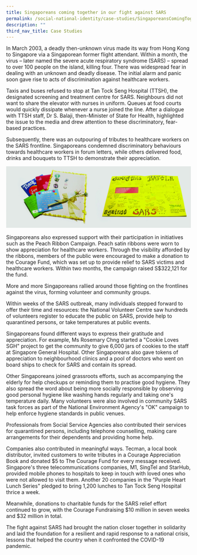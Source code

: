 ```yaml
---
title: Singaporeans coming together in our fight against SARS
permalink: /social-national-identity/case-studies/SingaporeansComingTogetherInOurFightAgainstSARS/
description: ""
third_nav_title: Case Studies
---
```

In March 2003, a deadly then-unknown virus made its way from Hong Kong to Singapore via a Singaporean former flight attendant. Within a month, the virus – later named the severe acute respiratory syndrome (SARS) – spread to over 100 people on the island, killing four. There was widespread fear in dealing with an unknown and deadly disease. The initial alarm and panic soon gave rise to acts of discrimination against healthcare workers.

Taxis and buses refused to stop at Tan Tock Seng Hospital (TTSH), the designated screening and treatment centre for SARS. Neighbours did not want to share the elevator with nurses in uniform. Queues at food courts would quickly dissipate whenever a nurse joined the line. After a dialogue with TTSH staff, Dr S. Balaji, then-Minister of State for Health, highlighted the issue to the media and drew attention to these discriminatory, fear-based practices.

Subsequently, there was an outpouring of tributes to healthcare workers on the SARS frontline. Singaporeans condemned discriminatory behaviours towards healthcare workers in forum letters, while others delivered food, drinks and bouquets to TTSH to demonstrate their appreciation.

![](/images/society/case-studies/sars.jpg)

Singaporeans also expressed support with their participation in initiatives such as the Peach Ribbon Campaign. Peach satin ribbons were worn to show appreciation for healthcare workers. Through the visibility afforded by the ribbons, members of the public were encouraged to make a donation to the Courage Fund, which was set up to provide relief to SARS victims and healthcare workers. Within two months, the campaign raised S$322,121 for the fund. 

More and more Singaporeans rallied around those fighting on the frontlines against the virus, forming volunteer and community groups. 

Within weeks of the SARS outbreak, many individuals stepped forward to offer their time and resources: the National Volunteer Centre saw hundreds of volunteers register to educate the public on SARS, provide help to quarantined persons, or take temperatures at public events.  

Singaporeans found different ways to express their gratitude and appreciation. For example, Ms Rosemary Chng started a "Cookie Loves SGH" project to get the community to give 6,000 jars of cookies to the staff at Singapore General Hospital.  Other Singaporeans also gave tokens of appreciation to neighbourhood clinics and a pool of doctors who went on board ships to check for SARS and contain its spread. 

Other Singaporeans joined grassroots efforts, such as accompanying the elderly for help checkups or reminding them to practise good hygiene. They also spread the word about being more socially responsible by observing good personal hygiene like washing hands regularly and taking one's temperature daily. Many volunteers were also involved in community SARS task forces as part of the National Environment Agency's "OK" campaign to help enforce hygiene standards in public venues.  

Professionals from Social Service Agencies also contributed their services for quarantined persons, including telephone counselling, making care arrangements for their dependents and providing home help.  

Companies also contributed in meaningful ways. Tecman, a local book distributor, invited customers to write tributes in a Courage Appreciation Book and donated $5 to The Courage Fund for every message received. Singapore's three telecommunications companies, M1, SingTel and StarHub, provided mobile phones to hospitals to keep in touch with loved ones who were not allowed to visit them. Another 20 companies in the "Purple Heart Lunch Series" pledged to bring 1,200 lunches to Tan Tock Seng Hospital thrice a week. 

Meanwhile, donations to charitable funds for the SARS relief effort continued to grow, with the Courage Fundraising $10 million in seven weeks and $32 million in total. 

The fight against SARS had brought the nation closer together in solidarity and laid the foundation for a resilient and rapid response to a national crisis, lessons that helped the country when it confronted the COVID-19 pandemic.